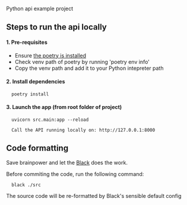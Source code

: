 Python api example project

## Steps to run the api locally
#### 1. Pre-requisites
- Ensure [the poetry is installed](https://python-poetry.org/docs/#installation)
- Check venv path of poetry by running 'poetry env info' 
- Copy the venv path and add it to your Python intepreter path 

#### 2. Install dependencies
```
  poetry install
```
#### 3. Launch the app (from root folder of project)
```
  uvicorn src.main:app --reload
```
```
  Call the API running locally on: http://127.0.0.1:8000
```

## Code formatting
Save brainpower and let the [Black](https://black.readthedocs.io) does the work. 

Before commiting the code, run the following command:

```
  black ./src
```

The source code will be re-formatted by Black's sensible default config